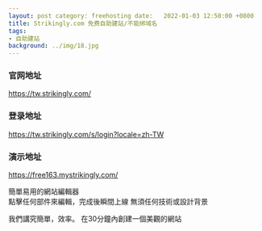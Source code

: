 ```yaml
---
layout: post category: freehosting date:   2022-01-03 12:50:00 +0800
title: Strikingly.com 免费自助建站/不能绑域名
tags:
- 自助建站
background: ../img/18.jpg
---
```



### 官网地址
https://tw.strikingly.com/

### 登录地址
https://tw.strikingly.com/s/login?locale=zh-TW

### 演示地址
https://free163.mystrikingly.com/

簡單易用的網站編輯器<br>
點擊任何部件來編輯，完成後瞬間上線 無須任何技術或設計背景

我們講究簡單，效率。 在30分鐘內創建一個美觀的網站